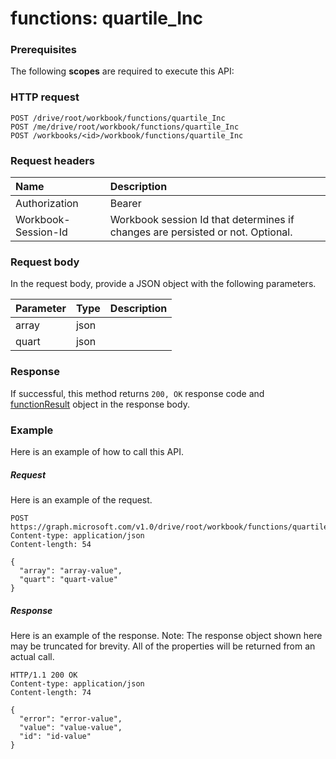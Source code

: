 # functions: quartile_Inc


### Prerequisites
The following **scopes** are required to execute this API: 
### HTTP request
<!-- { "blockType": "ignored" } -->
```http
POST /drive/root/workbook/functions/quartile_Inc
POST /me/drive/root/workbook/functions/quartile_Inc
POST /workbooks/<id>/workbook/functions/quartile_Inc

```
### Request headers
| Name       | Description|
|:---------------|:----------|
| Authorization  | Bearer <code>|
| Workbook-Session-Id  | Workbook session Id that determines if changes are persisted or not. Optional.|

### Request body
In the request body, provide a JSON object with the following parameters.

| Parameter	   | Type	|Description|
|:---------------|:--------|:----------|
|array|json||
|quart|json||

### Response
If successful, this method returns `200, OK` response code and [functionResult](../resources/functionresult.md) object in the response body.

### Example
Here is an example of how to call this API.
##### Request
Here is an example of the request.
<!-- {
  "blockType": "request",
  "name": "functions_quartile_inc"
}-->
```http
POST https://graph.microsoft.com/v1.0/drive/root/workbook/functions/quartile_Inc
Content-type: application/json
Content-length: 54

{
  "array": "array-value",
  "quart": "quart-value"
}
```

##### Response
Here is an example of the response. Note: The response object shown here may be truncated for brevity. All of the properties will be returned from an actual call.
<!-- {
  "blockType": "response",
  "truncated": true,
  "@odata.type": "microsoft.graph.functionResult"
} -->
```http
HTTP/1.1 200 OK
Content-type: application/json
Content-length: 74

{
  "error": "error-value",
  "value": "value-value",
  "id": "id-value"
}
```

<!-- uuid: 8fcb5dbc-d5aa-4681-8e31-b001d5168d79
2015-10-25 14:57:30 UTC -->
<!-- {
  "type": "#page.annotation",
  "description": "functions: quartile_Inc",
  "keywords": "",
  "section": "documentation",
  "tocPath": ""
}-->